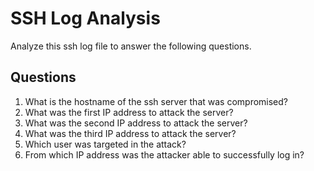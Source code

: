 # SSH Log Analysis
Analyze this ssh log file to answer the following questions.

## Questions
1. What is the hostname of the ssh server that was compromised?
2. What was the first IP address to attack the server?
3. What was the second IP address to attack the server?
4. What was the third IP address to attack the server?
5. Which user was targeted in the attack?
6. From which IP address was the attacker able to successfully log in?	
